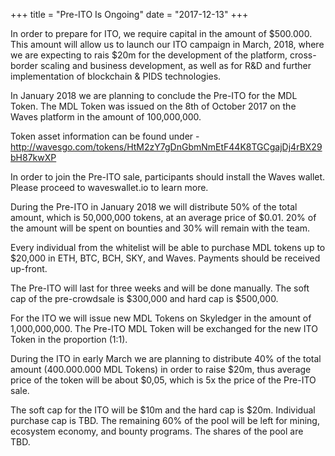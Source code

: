 +++
title = "Pre-ITO Is Ongoing"
date = "2017-12-13"
+++

In order to prepare for ITO, we require capital in the amount of $500.000. This amount will allow us to launch our ITO campaign
in March, 2018, where we are expecting to rais $20m for the development of the platform,
cross-border scaling and business development, as well as for R&D and further implementation
of blockchain & PIDS technologies.

In January 2018 we are planning to conclude the Pre-ITO for the MDL Token. The MDL Token was issued
on the 8th of October 2017 on the Waves platform in the amount of 100,000,000.

Token asset information can be found under -
http://wavesgo.com/tokens/HtM2zY7gDnGbmNmEtF44K8TGCgajDj4rBX29bH87kwXP

In order to join the Pre-ITO sale, participants should install the Waves wallet. Please proceed to
waveswallet.io to learn more.

During the Pre-ITO in January 2018 we will distribute 50% of the total amount, which is
50,000,000 tokens, at an average price of $0.01. 20% of the amount will be spent on bounties and
30% will remain with the team.

Every individual from the whitelist will be able to purchase MDL tokens up to $20,000 in ETH, BTC,
BCH, SKY, and Waves. Payments should be received up-front.

The Pre-ITO will last for three weeks and will be done manually. The soft cap of the pre-crowdsale
is $300,000 and hard cap is $500,000.

For the ITO we will issue new MDL Tokens on Skyledger in the amount of 1,000,000,000. The
Pre-ITO MDL Token will be exchanged for the new ITO Token in the proportion (1:1).

During the ITO in early March we are planning to distribute 40% of the total amount (400.000.000
MDL Tokens) in order to raise $20m, thus average price of the token will be about $0,05, which is
5x the price of the Pre-ITO sale.

The soft cap for the ITO will be $10m and the hard cap is $20m. Individual purchase cap is TBD. The remaining 60%
of the pool will be left for mining, ecosystem economy, and bounty programs. The shares of the
pool are TBD.
